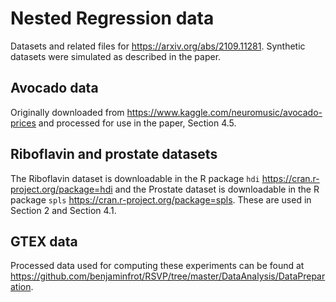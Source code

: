 # Nested Regression data
Datasets and related files for https://arxiv.org/abs/2109.11281. Synthetic datasets were simulated as described in the paper.

## Avocado data
Originally downloaded from https://www.kaggle.com/neuromusic/avocado-prices and processed for use in the paper, Section 4.5.

## Riboflavin and prostate datasets
The Riboflavin dataset is downloadable in the R package `hdi` https://cran.r-project.org/package=hdi and the Prostate dataset is downloadable in the R package `spls` https://cran.r-project.org/package=spls. These are used in Section 2 and Section 4.1.

## GTEX data
Processed data used for computing these experiments can be found at https://github.com/benjaminfrot/RSVP/tree/master/DataAnalysis/DataPreparation.

